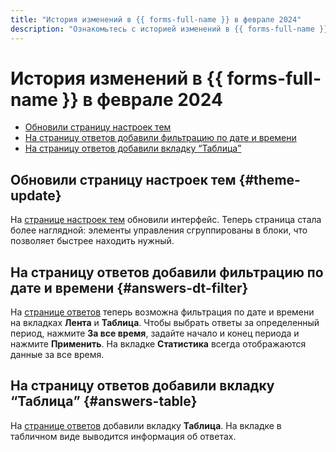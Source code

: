 ```yaml
---
title: "История изменений в {{ forms-full-name }} в феврале 2024"
description: "Ознакомьтесь с историей изменений в {{ forms-full-name }} за февраль 2024."
---
```


# История изменений в {{ forms-full-name }} в феврале 2024

* [Обновили страницу настроек тем](#theme-update)
* [На страницу ответов добавили фильтрацию по дате и времени](#answers-dt-filter)
* [На страницу ответов добавили вкладку <q>Таблица</q>](#answers-table)

## Обновили страницу настроек тем {#theme-update}

На [странице настроек тем](../appearance.md#section_sgz_my3_j3b) обновили интерфейс. Теперь страница стала более наглядной: элементы управления сгруппированы в блоки, что позволяет быстрее находить нужный.

## На страницу ответов добавили фильтрацию по дате и времени {#answers-dt-filter}

На [странице ответов](../answers.md) теперь возможна фильтрация по дате и времени на вкладках **Лента** и **Таблица**. Чтобы выбрать ответы за определенный период, нажмите **За все время**, задайте начало и конец периода и нажмите **Применить**. На вкладке **Статистика** всегда отображаются данные за все время.

## На страницу ответов добавили вкладку <q>Таблица</q> {#answers-table}

На [странице ответов](../answers.md) добавили вкладку **Таблица**. На вкладке в табличном виде выводится информация об ответах.
